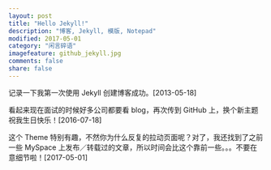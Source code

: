 ```yaml
---
layout: post
title: "Hello Jekyll!"
description: "博客, Jekyll, 模版, Notepad"
modified: 2017-05-01
category: "闲言碎语"
imagefeature: github_jekyll.jpg
comments: false
share: false
---
```


记录一下我第一次使用 Jekyll 创建博客成功。[2013-05-18]

看起来现在面试的时候好多公司都要看 blog，再次传到 GitHub 上，换个新主题祝我生日快乐！[2016-07-18]

这个 Theme 特别有趣，不然你为什么反复的拉动页面呢？对了，我还找到了之前一些 MySpace 上发布／转载过的文章，所以时间会比这个靠前一些。。。不要在意细节啦！[2017-05-01]


